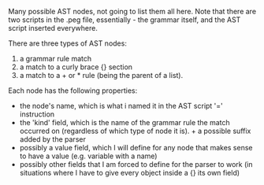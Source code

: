 Many possible AST nodes, not going to list them all here.
Note that there are two scripts in the .peg file, essentially - the grammar itself, and the AST script inserted everywhere.

There are three types of AST nodes:
1. a grammar rule match
2. a match to a curly brace {} section
3. a match to a + or * rule (being the parent of a list).

Each node has the following properties:
- the node's name, which is what i named it in the AST script '=' instruction
- the 'kind' field, which is the name of the grammar rule the match occurred on (regardless of which type of node it is). + a possible suffix added by the parser
- possibly a value field, which I will define for any node that makes sense to have a value (e.g. variable with a name)
- possibly other fields that I am forced to define for the parser to work (in situations where I have to give every object inside a {} its own field)